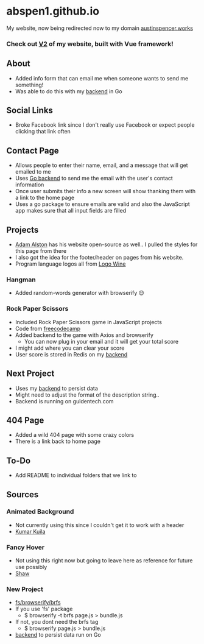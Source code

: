 # abspen1.github.io
My website, now being redirected now to my domain [austinspencer.works](austinspencer.works)

### Check out [V2](https://github.com/abspen1/V2) of my website, built with Vue framework!

## About
* Added info form that can email me when someone wants to send me something!
* Was able to do this with my [backend](https://github.com/abspen1/go-backend) in Go

## Social Links
* Broke Facebook link since I don't really use Facebook or expect people clicking that link often

## Contact Page
* Allows people to enter their name, email, and a message that will get emailed to me
* Uses [Go backend](https://github.com/abspen1/go-backend) to send me the email with the user's contact information
* Once user submits their info a new screen will show thanking them with a link to the home page
* Uses a go package to ensure emails are valid and also the JavaScript app makes sure that all input fields are filled 

## Projects
* [Adam Alston](https://github.com/adamalston/v1) has his website open-source as well.. I pulled the styles for this page from there
* I also got the idea for the footer/header on pages from his website. 
* Program language logos all from [Logo Wine](https://www.logo.wine/Technology)

### Hangman
* Added random-words generator with browserify 😍

### Rock Paper Scissors
* Included Rock Paper Scissors game in JavaScript projects
* Code from [freecodecamp](https://www.youtube.com/watch?v=jaVNP3nIAv0&t=871s)
* Added backend to the game with Axios and browserify
   * You can now plug in your email and it will get your total score
* I might add where you can clear your score
* User score is stored in Redis on my [backend](https://github.com/abspen1/go-backend)

## Next Project
* Uses my [backend](https://github.com/abspen1/go-backend) to persist data
* Might need to adjust the format of the description string..
* Backend is running on guldentech.com

## 404 Page
* Added a wild 404 page with some crazy colors
* There is a link back to home page

## To-Do
* Add README to individual folders that we link to

## Sources
### Animated Background
* Not currently using this since I couldn't get it to work with a header
* [Kumar Kuila](https://codepen.io/uiswarup/pen/XWdXGGV)

### Fancy Hover
* Not using this right now but going to leave here as reference for future use possibly
* [Shaw](https://codepen.io/shshaw/pen/MoxrPV)

### New Project
* [fs/browserify/brfs](https://github.com/browserify/brfs)
* If you use 'fs' package
    * $ browserify -t brfs page.js > bundle.js
* If not, you dont need the brfs tag
    * $ browserify page.js > bundle.js
* [backend](https://github.com/abspen1/go-backend) to persist data run on Go
